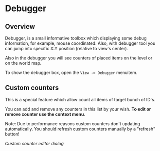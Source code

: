 # Debugger
## Overview

Debugger, is a small informative toolbox which displaying some debug information, for example, mouse coordinated. 
Also, with debugger tool you can jump into specific X:Y position (relative to view's center).

Also in the debugger you will see counters of placed items on the level or on the world map. 

To show the debugger box, open the `View -> Debugger` menuitem.

<ImageZoom
  alt="DebugBox"
  url="screenshots/Tools/DebuggerBox.png"
  :border="true"
/>


## Custom counters

This is a special feature which allow count all items of target bunch of ID's.

You can add and remove any counters in this list by your wish. **To edit or remove counter use the context menu**.

<p class="tip">
Note: Due to performance reasons custom counters don't updating automatically. You should refresh custom counters 
manually by a "refresh" button!
</p>


_Custom counter editor dialog_

<ImageZoom
  alt="DebugCCEdit"
  url="screenshots/Tools/DebuggerBoxCustomCounterEditor.png"
  :border="true"
/>
